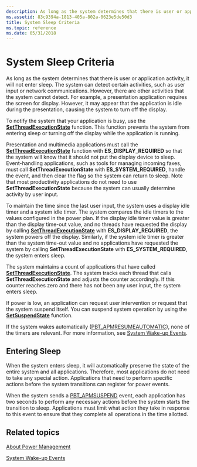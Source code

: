 ```yaml
---
description: As long as the system determines that there is user or application activity, it will not enter sleep.
ms.assetid: 83c9394a-1813-405a-802a-0623e5de50d3
title: System Sleep Criteria
ms.topic: reference
ms.date: 05/31/2018
---
```


# System Sleep Criteria

As long as the system determines that there is user or application activity, it will not enter sleep. The system can detect certain activities, such as user input or network communications. However, there are other activities that the system cannot detect. For example, a presentation application requires the screen for display. However, it may appear that the application is idle during the presentation, causing the system to turn off the display.

To notify the system that your application is busy, use the [**SetThreadExecutionState**](/windows/desktop/api/Winbase/nf-winbase-setthreadexecutionstate) function. This function prevents the system from entering sleep or turning off the display while the application is running.

Presentation and multimedia applications must call the [**SetThreadExecutionState**](/windows/desktop/api/Winbase/nf-winbase-setthreadexecutionstate) function with **ES\_DISPLAY\_REQUIRED** so that the system will know that it should not put the display device to sleep. Event-handling applications, such as tools for managing incoming faxes, must call **SetThreadExecutionState** with **ES\_SYSTEM\_REQUIRED**, handle the event, and then clear the flag so the system can return to sleep. Note that most productivity applications do not need to use **SetThreadExecutionState** because the system can usually determine activity by user input.

To maintain the time since the last user input, the system uses a display idle timer and a system idle timer. The system compares the idle timers to the values configured in the power plan. If the display idle timer value is greater than the display time-out value, and no threads have requested the display by calling [**SetThreadExecutionState**](/windows/desktop/api/Winbase/nf-winbase-setthreadexecutionstate) with **ES\_DISPLAY\_REQUIRED**, the system powers off the display. Similarly, if the system idle timer is greater than the system time-out value and no applications have requested the system by calling **SetThreadExecutionState** with **ES\_SYSTEM\_REQUIRED**, the system enters sleep.

The system maintains a count of applications that have called [**SetThreadExecutionState**](/windows/desktop/api/Winbase/nf-winbase-setthreadexecutionstate). The system tracks each thread that calls **SetThreadExecutionState** and adjusts the counter accordingly. If this counter reaches zero and there has not been any user input, the system enters sleep.

If power is low, an application can request user intervention or request that the system suspend itself. You can suspend system operation by using the [**SetSuspendState**](/windows/desktop/api/PowrProf/nf-powrprof-setsuspendstate) function.

If the system wakes automatically ([PBT\_APMRESUMEAUTOMATIC](pbt-apmresumeautomatic.md)), none of the timers are relevant. For more information, see [System Wake-up Events](system-wake-up-events.md).

## Entering Sleep

When the system enters sleep, it will automatically preserve the state of the entire system and all applications. Therefore, most applications do not need to take any special action. Applications that need to perform specific actions before the system transitions can register for power events.

When the system sends a [PBT\_APMSUSPEND](pbt-apmsuspend.md) event, each application has two seconds to perform any necessary actions before the system starts the transition to sleep. Applications must limit what action they take in response to this event to ensure that they complete all operations in the time allotted.

## Related topics

<dl> <dt>

[About Power Management](about-power-management.md)
</dt> <dt>

[System Wake-up Events](system-wake-up-events.md)
</dt> </dl>

 

 



